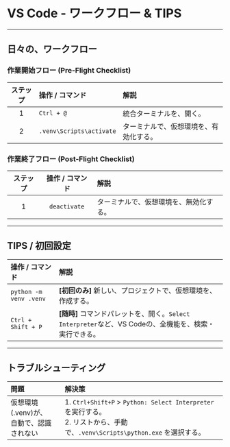 # VS Code - ワークフロー & TIPS

---
## 日々の、ワークフロー

### 作業開始フロー (Pre-Flight Checklist)
| ステップ | 操作 / コマンド | 解説 |
|:---:|:---|:---|
| 1 | `Ctrl + @` | 統合ターミナルを、開く。 |
| 2 | `.venv\Scripts\activate` | ターミナルで、仮想環境を、有効化する。 |

### 作業終了フロー (Post-Flight Checklist)
| ステップ | 操作 / コマンド | 解説 |
|:---:|:---:|:---|
| 1 | `deactivate` | ターミナルで、仮想環境を、無効化する。 |

---
## TIPS / 初回設定

| 操作 / コマンド | 解説 |
|:--- |:--- |
| `python -m venv .venv` | **[初回のみ]** 新しい、プロジェクトで、仮想環境を、作成する。 |
| `Ctrl + Shift + P` | **[随時]** コマンドパレットを、開く。`Select Interpreter`など、VS Codeの、全機能を、検索・実行できる。 |

---
## トラブルシューティング

| 問題 | 解決策 |
|:--- |:--- |
| 仮想環境(.venv)が、<br>自動で、認識されない | 1. `Ctrl+Shift+P` > `Python: Select Interpreter` を実行する。<br>2. リストから、手動で、`.venv\Scripts\python.exe` を選択する。 |